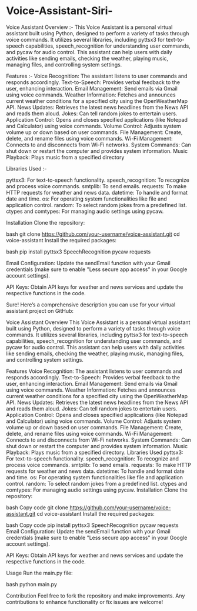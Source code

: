 # Voice-Assistant-Siri-
Voice Assistant
Overview :-
This Voice Assistant is a personal virtual assistant built using Python, designed to perform a variety of tasks through voice commands. It utilizes several libraries, including pyttsx3 for text-to-speech capabilities, speech_recognition for understanding user commands, and pycaw for audio control. This assistant can help users with daily activities like sending emails, checking the weather, playing music, managing files, and controlling system settings.

Features :-
Voice Recognition: The assistant listens to user commands and responds accordingly.
Text-to-Speech: Provides verbal feedback to the user, enhancing interaction.
Email Management: Send emails via Gmail using voice commands.
Weather Information: Fetches and announces current weather conditions for a specified city using the OpenWeatherMap API.
News Updates: Retrieves the latest news headlines from the News API and reads them aloud.
Jokes: Can tell random jokes to entertain users.
Application Control: Opens and closes specified applications (like Notepad and Calculator) using voice commands.
Volume Control: Adjusts system volume up or down based on user commands.
File Management: Create, delete, and rename files using voice commands.
Wi-Fi Management: Connects to and disconnects from Wi-Fi networks.
System Commands: Can shut down or restart the computer and provides system information.
Music Playback: Plays music from a specified directory

Libraries Used :-

pyttsx3: For text-to-speech functionality.
speech_recognition: To recognize and process voice commands.
smtplib: To send emails.
requests: To make HTTP requests for weather and news data.
datetime: To handle and format date and time.
os: For operating system functionalities like file and application control.
random: To select random jokes from a predefined list.
ctypes and comtypes: For managing audio settings using pycaw.

Installation
Clone the repository:

bash
git clone https://github.com/your-username/voice-assistant.git
cd voice-assistant
Install the required packages:

bash
pip install pyttsx3 SpeechRecognition pycaw requests

Email Configuration: Update the sendEmail function with your Gmail credentials (make sure to enable "Less secure app access" in your Google account settings).

API Keys: Obtain API keys for weather and news services and update the respective functions in the code.



Sure! Here’s a comprehensive description you can use for your virtual assistant project on GitHub:

Voice Assistant
Overview
This Voice Assistant is a personal virtual assistant built using Python, designed to perform a variety of tasks through voice commands. It utilizes several libraries, including pyttsx3 for text-to-speech capabilities, speech_recognition for understanding user commands, and pycaw for audio control. This assistant can help users with daily activities like sending emails, checking the weather, playing music, managing files, and controlling system settings.

Features
Voice Recognition: The assistant listens to user commands and responds accordingly.
Text-to-Speech: Provides verbal feedback to the user, enhancing interaction.
Email Management: Send emails via Gmail using voice commands.
Weather Information: Fetches and announces current weather conditions for a specified city using the OpenWeatherMap API.
News Updates: Retrieves the latest news headlines from the News API and reads them aloud.
Jokes: Can tell random jokes to entertain users.
Application Control: Opens and closes specified applications (like Notepad and Calculator) using voice commands.
Volume Control: Adjusts system volume up or down based on user commands.
File Management: Create, delete, and rename files using voice commands.
Wi-Fi Management: Connects to and disconnects from Wi-Fi networks.
System Commands: Can shut down or restart the computer and provides system information.
Music Playback: Plays music from a specified directory.
Libraries Used
pyttsx3: For text-to-speech functionality.
speech_recognition: To recognize and process voice commands.
smtplib: To send emails.
requests: To make HTTP requests for weather and news data.
datetime: To handle and format date and time.
os: For operating system functionalities like file and application control.
random: To select random jokes from a predefined list.
ctypes and comtypes: For managing audio settings using pycaw.
Installation
Clone the repository:

bash
Copy code
git clone https://github.com/your-username/voice-assistant.git
cd voice-assistant
Install the required packages:

bash
Copy code
pip install pyttsx3 SpeechRecognition pycaw requests
Email Configuration: Update the sendEmail function with your Gmail credentials (make sure to enable "Less secure app access" in your Google account settings).

API Keys: Obtain API keys for weather and news services and update the respective functions in the code.

Usage
Run the main.py file:

bash
python main.py

Contribution
Feel free to fork the repository and make improvements. Any contributions to enhance functionality or fix issues are welcome!



